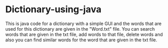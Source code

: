 # Dictionary-using-java
This is java code for a dictionary with a simple GUI and the words that are used for this dictionary are given in the "Word.txt" file.
You can search words that are given in the txt file, add words to that file, delete words and also you can find similar words for the word that are given in the txt file.
